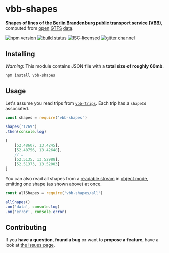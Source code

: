 # vbb-shapes

**Shapes of lines of the [Berlin Brandenburg public transport service (VBB)](http://www.vbb.de/)**, computed from [open](http://daten.berlin.de/datensaetze/vbb-fahrplandaten-januar-2017-bis-dezember-2017) [GTFS](https://developers.google.com/transit/gtfs/) [data](https://vbb-gtfs.jannisr.de/).

[![npm version](https://img.shields.io/npm/v/vbb-shapes.svg)](https://www.npmjs.com/package/vbb-shapes)
[![build status](https://img.shields.io/travis/derhuerst/vbb-shapes.svg)](https://travis-ci.org/derhuerst/vbb-shapes)
![ISC-licensed](https://img.shields.io/github/license/derhuerst/vbb-shapes.svg)
[![gitter channel](https://badges.gitter.im/derhuerst/vbb-rest.svg)](https://gitter.im/derhuerst/vbb-rest)


## Installing

*Warning:* This module contains JSON file with a **total size of roughly 60mb**.

```shell
npm install vbb-shapes
```


## Usage

Let's assume you read trips from [`vbb-trips`](https://github.com/derhuerst/vbb-trips). Each trip has a `shapeId` associated.

```js
const shapes = require('vbb-shapes')

shapes('1269')
.then(console.log)
```

```js
[
	[52.48607, 13.4245],
	[52.48756, 13.42648],
	// …
	[52.5135, 13.52988],
	[52.51373, 13.52003]
]
```

You can also read all shapes from a [readable stream](https://nodejs.org/api/stream.html#stream_class_stream_readable) in [object mode](https://nodejs.org/api/stream.html#stream_object_mode), emitting one shape (as shown above) at once.

```js
const allShapes = require('vbb-shapes/all')

allShapes()
.on('data', console.log)
.on('error', console.error)
```


## Contributing

If you **have a question**, **found a bug** or want to **propose a feature**, have a look at [the issues page](https://github.com/derhuerst/vbb-shapes/issues).
